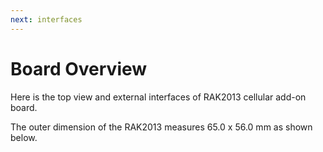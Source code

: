 ```yaml
---
next: interfaces
---
```


# Board Overview

Here is the top view and external interfaces of RAK2013 cellular add-on board.

<rk-img
  src="/assets/images/datasheet/rak2013/components-of-rak2013-cellular.jpg"
  width="75%"
  figure-number="1"
  caption="Components of RAK2013 Cellular"
/>


<rk-img
  src="/assets/images/datasheet/rak2013/nano-sim-card-slot-and-esim-chip-in-rak2013.jpg"
  width="75%"
  figure-number="2"
  caption="Nano Sim Card Slot and ESIM Chip in RAK2013"
/>

The outer dimension of the RAK2013 measures 65.0 x 56.0 mm as shown below.

<rk-img
  src="/assets/images/datasheet/rak2013/rak2013-board-dimension.jpg"
  width="60%"
  figure-number="3"
  caption="RAK2013 Board Dimension"
/>